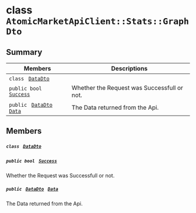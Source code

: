 # class `AtomicMarketApiClient::Stats::GraphDto` 

## Summary

 Members                                | Descriptions                                
----------------------------------------|---------------------------------------------
`class ` [`DataDto`](AtomicMarketApiClient--Stats--GraphDto--DataDto.md)        | 
`public bool ` [`Success`](#class_atomic_market_api_client_1_1_stats_1_1_graph_dto_1a506fb037fbb6bfe8f254c021a2c3cfac) | Whether the Request was Successfull or not.
`public ` [`DataDto`](AtomicMarketApiClient--Stats--GraphDto--DataDto.md)` ` [`Data`](#class_atomic_market_api_client_1_1_stats_1_1_graph_dto_1a65c0779654774581967081cf3136bd84) | The Data returned from the Api.

## Members

##### `class ` [`DataDto`](AtomicMarketApiClient--Stats--GraphDto--DataDto.md) 

##### `public bool ` [`Success`](#class_atomic_market_api_client_1_1_stats_1_1_graph_dto_1a506fb037fbb6bfe8f254c021a2c3cfac) 

Whether the Request was Successfull or not.

##### `public ` [`DataDto`](AtomicMarketApiClient--Stats--GraphDto--DataDto.md)` ` [`Data`](#class_atomic_market_api_client_1_1_stats_1_1_graph_dto_1a65c0779654774581967081cf3136bd84) 

The Data returned from the Api.

